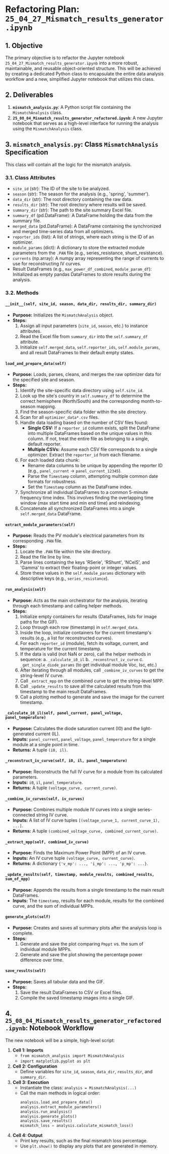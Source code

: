 # Refactoring Plan: `25_04_27_Mismatch_results_generator.ipynb`

## 1. Objective

The primary objective is to refactor the Jupyter notebook `25_04_27_Mismatch_results_generator.ipynb` into a more robust, maintainable, and reusable object-oriented structure. This will be achieved by creating a dedicated Python class to encapsulate the entire data analysis workflow and a new, simplified Jupyter notebook that utilizes this class.

## 2. Deliverables

1.  **`mismatch_analysis.py`**: A Python script file containing the `MismatchAnalysis` class.
2.  **`25_08_04_Mismatch_results_generator_refactored.ipynb`**: A new Jupyter notebook that serves as a high-level interface for running the analysis using the `MismatchAnalysis` class.

## 3. `mismatch_analysis.py`: Class `MismatchAnalysis` Specification

This class will contain all the logic for the mismatch analysis.

### 3.1. Class Attributes

-   `site_id` (str): The ID of the site to be analyzed.
-   `season` (str): The season for the analysis (e.g., 'spring', 'summer').
-   `data_dir` (str): The root directory containing the raw data.
-   `results_dir` (str): The root directory where results will be saved.
-   `summary_dir` (str): The path to the site summary Excel file.
-   `summary_df` (pd.DataFrame): A DataFrame holding the data from the summary file.
-   `merged_data` (pd.DataFrame): A DataFrame containing the synchronized and merged time-series data from all optimizers.
-   `reporter_ids` (list): A list of strings, where each string is the ID of an optimizer.
-   `module_params` (dict): A dictionary to store the extracted module parameters from the `.PAN` file (e.g., series_resistance, shunt_resistance).
-   `currents` (np.array): A numpy array representing the range of currents to use for reconstructing IV curves.
-   Result DataFrames (e.g., `max_power_df_combined`, `module_param_df`): Initialized as empty pandas DataFrames to store results during the analysis.

### 3.2. Methods

#### `__init__(self, site_id, season, data_dir, results_dir, summary_dir)`

-   **Purpose:** Initializes the `MismatchAnalysis` object.
-   **Steps:**
    1.  Assign all input parameters (`site_id`, `season`, etc.) to instance attributes.
    2.  Read the Excel file from `summary_dir` into the `self.summary_df` attribute.
    3.  Initialize `self.merged_data`, `self.reporter_ids`, `self.module_params`, and all result DataFrames to their default empty states.

#### `load_and_prepare_data(self)`

-   **Purpose:** Loads, parses, cleans, and merges the raw optimizer data for the specified site and season.
-   **Steps:**
    1.  Identify the site-specific data directory using `self.site_id`.
    2.  Look up the site's country in `self.summary_df` to determine the correct hemisphere (North/South) and the corresponding month-to-season mapping.
    3.  Find the season-specific data folder within the site directory.
    4.  Scan for all `optimizer_data*.csv` files.
    5.  Handle data loading based on the number of CSV files found:
        -   **Single CSV:** If a `reporter_id` column exists, split the DataFrame into multiple DataFrames based on the unique values in this column. If not, treat the entire file as belonging to a single, default reporter.
        -   **Multiple CSVs:** Assume each CSV file corresponds to a single optimizer. Extract the `reporter_id` from each filename.
    6.  For each loaded data chunk:
        -   Rename data columns to be unique by appending the reporter ID (e.g., `panel_current` -> `panel_current_12345`).
        -   Parse the `Timestamp` column, attempting multiple common date formats for robustness.
        -   Set the `Timestamp` column as the DataFrame index.
    7.  Synchronize all individual DataFrames to a common 5-minute frequency time index. This involves finding the overlapping time window (max start time and min end time) and reindexing.
    8.  Concatenate all synchronized DataFrames into a single `self.merged_data` DataFrame.

#### `extract_module_parameters(self)`

-   **Purpose:** Reads the PV module's electrical parameters from its corresponding `.PAN` file.
-   **Steps:**
    1.  Locate the `.PAN` file within the site directory.
    2.  Read the file line by line.
    3.  Parse lines containing the keys 'RSerie', 'RShunt', 'NCelS', and 'Gamma' to extract their floating-point or integer values.
    4.  Store these values in the `self.module_params` dictionary with descriptive keys (e.g., `series_resistance`).

#### `run_analysis(self)`

-   **Purpose:** Acts as the main orchestrator for the analysis, iterating through each timestamp and calling helper methods.
-   **Steps:**
    1.  Initialize empty containers for results (DataFrames, lists for image paths for the GIF).
    2.  Loop through each row (timestamp) in `self.merged_data`.
    3.  Inside the loop, initialize containers for the current timestamp's results (e.g., a list for reconstructed curves).
    4.  For each `reporter_id` (module), fetch its voltage, current, and temperature for the current timestamp.
    5.  If the data is valid (not NaN or zero), call the helper methods in sequence:
        a.  `_calculate_i0_il`
        b.  `_reconstruct_iv_curve`
        c.  `_get_single_diode_params` (to get individual module Voc, Isc, etc.)
    6.  After iterating through all modules, call `_combine_iv_curves` to get the string-level IV curve.
    7.  Call `_extract_mpp` on the combined curve to get the string-level MPP.
    8.  Call `_update_results` to save all the calculated results from this timestamp to the main result DataFrames.
    9.  Call a plotting method to generate and save the image for the current timestamp.

#### `_calculate_i0_il(self, panel_current, panel_voltage, panel_temperature)`

-   **Purpose:** Calculates the diode saturation current (I0) and the light-generated current (IL).
-   **Inputs:** `panel_current`, `panel_voltage`, `panel_temperature` for a single module at a single point in time.
-   **Returns:** A tuple `(i0, il)`.

#### `_reconstruct_iv_curve(self, i0, il, panel_temperature)`

-   **Purpose:** Reconstructs the full IV curve for a module from its calculated parameters.
-   **Inputs:** `i0`, `il`, `panel_temperature`.
-   **Returns:** A tuple `(voltage_curve, current_curve)`.

#### `_combine_iv_curves(self, iv_curves)`

-   **Purpose:** Combines multiple module IV curves into a single series-connected string IV curve.
-   **Inputs:** A list of IV curve tuples `[(voltage_curve_1, current_curve_1), ...]`.
-   **Returns:** A tuple `(combined_voltage_curve, combined_current_curve)`.

#### `_extract_mpp(self, combined_iv_curve)`

-   **Purpose:** Finds the Maximum Power Point (MPP) of an IV curve.
-   **Inputs:** An IV curve tuple `(voltage_curve, current_curve)`.
-   **Returns:** A dictionary `{'v_mp': ..., 'i_mp': ..., 'p_mp': ...}`.

#### `_update_results(self, timestamp, module_results, combined_results, sum_of_mpp)`

-   **Purpose:** Appends the results from a single timestamp to the main result DataFrames.
-   **Inputs:** The `timestamp`, results for each module, results for the combined curve, and the sum of individual MPPs.

#### `generate_plots(self)`

-   **Purpose:** Creates and saves all summary plots after the analysis loop is complete.
-   **Steps:**
    1.  Generate and save the plot comparing `Pmppt` vs. the sum of individual module MPPs.
    2.  Generate and save the plot showing the percentage power difference over time.

#### `save_results(self)`

-   **Purpose:** Saves all tabular data and the GIF.
-   **Steps:**
    1.  Save the result DataFrames to CSV or Excel files.
    2.  Compile the saved timestamp images into a single GIF.

## 4. `25_08_04_Mismatch_results_generator_refactored.ipynb`: Notebook Workflow

The new notebook will be a simple, high-level script:

1.  **Cell 1: Imports**
    -   `from mismatch_analysis import MismatchAnalysis`
    -   `import matplotlib.pyplot as plt`
2.  **Cell 2: Configuration**
    -   Define variables for `site_id`, `season`, `data_dir`, `results_dir`, and `summary_dir`.
3.  **Cell 3: Execution**
    -   Instantiate the class: `analysis = MismatchAnalysis(...)`
    -   Call the main methods in logical order:
        ```python
        analysis.load_and_prepare_data()
        analysis.extract_module_parameters()
        analysis.run_analysis()
        analysis.generate_plots()
        analysis.save_results()
        mismatch_loss = analysis.calculate_mismatch_loss()
        ```
4.  **Cell 4: Output**
    -   Print key results, such as the final mismatch loss percentage.
    -   Use `plt.show()` to display any plots that are generated in memory.
